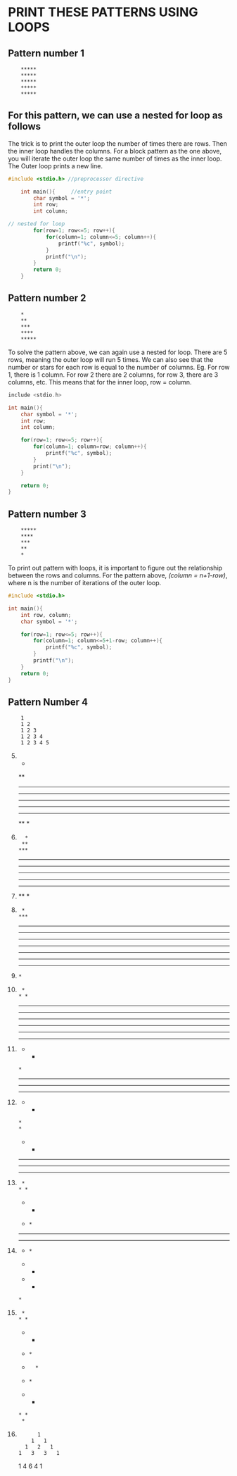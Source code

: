 # PRINT THESE PATTERNS USING LOOPS
## Pattern number 1
```
    *****
    *****
    *****
    *****
    *****
```
## For this pattern, we can use a nested for loop as follows
The trick is to print the outer loop the number of times there are rows. 
Then the inner loop handles the columns. 
For a block pattern as the one above, you will iterate the outer loop the same number of times as the inner loop. 
The Outer loop prints a new line. 

```c
#include <stdio.h> //preprocessor directive

    int main(){     //entry point
        char symbol = '*';
        int row;
        int column;

// nested for loop
        for(row=1; row<=5; row++){
            for(column=1; column<=5; column++){
                printf("%c", symbol);
            }
            printf("\n");
        }
        return 0;
    }
```


## Pattern number 2
```
    *
    **
    ***
    ****
    *****
```
To solve the pattern above, we can again use a nested for loop. 
There are 5 rows, meaning the outer loop will run 5 times. 
We can also see that the number or stars for each row is equal to the number of columns. Eg. For row 1, there is 1 column. For row 2 there are 2 columns, for row 3, there are 3 columns, etc. 
This means that for the inner loop, row = column. 

```c
include <stdio.h>

int main(){
    char symbol = '*';
    int row;
    int column;

    for(row=1; row<=5; row++){
        for(column=1; column=row; column++){
            printf("%c", symbol);
        }
        print("\n");
    }

    return 0; 
}
```

## Pattern number 3
```
    *****
    ****
    ***
    **
    *
```
To print out pattern with loops, it is important to figure out the relationship between the rows and columns. For the pattern above, _(column = n+1-row)_, where n is the number of iterations of the outer loop. 

```c
#include <stdio.h>

int main(){
    int row, column;
    char symbol = '*';

    for(row=1; row<=5; row++){
        for(column=1; column<=5+1-row; column++){
            printf("%c", symbol);
        }
        printf("\n");
    }
    return 0;
}
```

## Pattern Number 4

```
    1
    1 2
    1 2 3
    1 2 3 4
    1 2 3 4 5
```

5.  *
    **
    ***
    ****
    *****
    ****
    ***
    **
    *


6.       *
        **
       ***
      ****
     *****


7.   *****
      ****
       ***
        **
         *


8.      *
       ***
      *****
     *******
    *********


9.  *********
     *******
      *****
       ***
        *


10.      *
        * *
       * * *
      * * * *
     * * * * *


11.  * * * * *
      * * * *
       * * *
        * *
         *


12.  * * * * *
      * * * *
       * * *
        * *
         *
         *
        * *
       * * *
      * * * *
     * * * * *


13.      *
        * *
       *   *
      *     *
     *********


14.  *********
      *     *
       *   *
        * *
         *


15.      *
        * *
       *   *
      *     *
     *       *
      *     *
       *   *
        * *
         *


16.           1
            1   1
          1   2   1
        1   3   3   1
      1   4   6   4   1
```